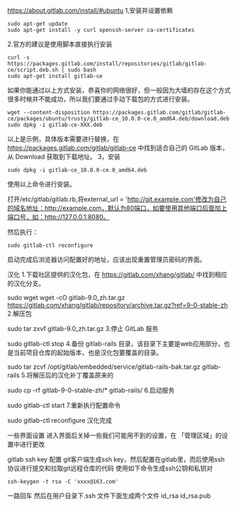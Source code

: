 https://about.gitlab.com/install/#ubuntu
1,安装并设置依赖
```
sudo apt-get update
sudo apt-get install -y curl openssh-server ca-certificates
```
2.官方的建议是使用脚本直接执行安装
```
curl -s https://packages.gitlab.com/install/repositories/gitlab/gitlab-ce/script.deb.sh | sudo bash
sudo apt-get install gitlab-ce
```
如果你能通过以上方式安装，恭喜你的网络很好，但一般因为大墙的存在这个方式很多时候并不能成功，所以我们要通过手动下载包的方式进行安装。

```
wget --content-disposition https://packages.gitlab.com/gitlab/gitlab-ce/packages/ubuntu/trusty/gitlab-ce_10.0.0-ce.0_amd64.deb/download.deb
sudo dpkg -i gitlab-ce-XXX.deb
```
以上是示例，具体版本需要进行替换，在 https://packages.gitlab.com/gitlab/gitlab-ce 中找到适合自己的 GitLab 版本，从 Download 获取到下载地址。
3，安装
```
sudo dpkg -i gitlab-ce_10.0.0-ce.0_amd64.deb
```
使用以上命令进行安装。

打开/etc/gitlab/gitlab.rb,将external_url = 'http://git.example.com'修改为自己的域名地址：http://example.com，默认为80端口，如要使用其他端口后面加上端口号，如：http://127.0.0.1:8080。

然后执行：

```
sudo gitlab-ctl reconfigure
```
启动完成后浏览器访问配置好的地址，应该出现重置管理员密码的界面。


汉化
1.下载社区提供的汉化包，在 https://gitlab.com/xhang/gitlab/ 中找到相应的汉化分支。

sudo wget wget -cO gitlab-9.0_zh.tar.gz https://gitlab.com/xhang/gitlab/repository/archive.tar.gz?ref=9-0-stable-zh
2.解压包

sudo tar zxvf gitlab-9.0_zh.tar.gz
3.停止 GitLab 服务

sudo gitlab-ctl stop
4.备份 gitlab-rails 目录，该目录下主要是web应用部分，也是当前项目仓库的起始版本，也是汉化包要覆盖的目录。

sudo tar zcvf /opt/gitlab/embedded/service/gitlab-rails-bak.tar.gz gitlab-rails
5.将解压后的汉化补丁覆盖原来的

sudo cp -rf gitlab-9-0-stable-zh/* gitlab-rails/
6.启动服务

sudo gitlab-ctl start
7.重新执行配置命令

sudo gitlab-ctl reconfigure
汉化完成

一些界面设置
进入界面后关掉一些我们可能用不到的设置，在 「管理区域」的设置中进行更改


gitlab ssh key 配置
git客户端生成ssh key，然后配置在gitlab里，而后使用ssh协议进行提交和拉取git远程仓库的代码
使用如下命令生成ssh公钥和私钥对
```
ssh-keygen -t rsa -C 'xxxx@163.com'
```
一路回车
然后在用户目录下.ssh 文件下面生成两个文件 id_rsa id_rsa.pub
